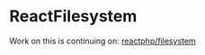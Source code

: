 ReactFilesystem
===============

Work on this is continuing on: [reactphp/filesystem](https://github.com/reactphp/filesystem) 
